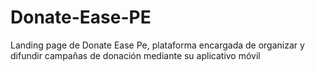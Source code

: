 # Donate-Ease-PE
Landing page de Donate Ease Pe, plataforma encargada de organizar y difundir campañas de donación mediante su aplicativo móvil
